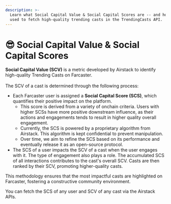 ```yaml
---
description: >-
  Learn what Social Capital Value & Social Capital Scores are -- and how they're
  used to fetch high-quality trending casts in the TrendingCasts API.
---
```


# 😎 Social Capital Value & Social Capital Scores

**Social Capital Value (SCV)** is a metric developed by Airstack to identify high-quality Trending Casts on Farcaster. \
\
The SCV of a cast is determined through the following process:

* Each Farcaster user is assigned a **Social Capital Score (SCS)**, which quantifies their positive impact on the platform.&#x20;
  * This score is derived from a variety of onchain criteria. Users with higher SCSs have more positive downstream influence, as their actions and engagements tends to result in higher quality overall engagement.&#x20;
  * Currently, the SCS is powered by a proprietary algorithm from Airstack. This algorithm is kept confidential to prevent manipulation.
  * Over time, we aim to refine the SCS based on its performance and eventually release it as an open-source protocol.
* The SCS of a user impacts the SCV of a cast when the user engages with it. The type of  engagement also plays a role. The accumulated SCS of all interactions contributes to the cast's overall SCV. Casts are then ranked by their SCV, promoting higher-quality casts.

This methodology ensures that the most impactful casts are highlighted on Farcaster, fostering a constructive community environment.

You can fetch the SCS of any user and SCV of any cast via the Airstack APIs.
